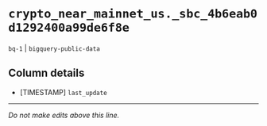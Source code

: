 # `crypto_near_mainnet_us._sbc_4b6eab0d1292400a99de6f8e`
`bq-1` | `bigquery-public-data`

## Column details
* [TIMESTAMP] `last_update`

-------------------------------------------------------------------------------
*Do not make edits above this line.*
